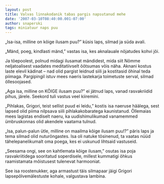 ```yaml
---
layout: post
title: Valvas linnakodanik tabas pargis napsutanud mehe
date: '2007-03-10T08:40:00.001-07:00'
author: snaperski
tags: miniatuur naps puu
---
```

„Isa-isa, milline on kõige ilusam puu?” küsis laps, silmad ja süda avali.

„Mänd, poeg, kindlasti mänd,” vastas isa, kes aknalauale nõjatudes kohvi jõi.

Ja tõepoolest, polnud midagi ilusamat mändidest, mida siit Nõmme neljatoalisest
vaadates meditatiivselt õõtsumas võis näha. Aknani kostus laste elevil kädinat – nad olid pargist leidnud siili ja kostitasid õhinal teda piimaga. Pargipingil istuv mees naeris lastekarja toimetuste serval, silmad õllesoojased.

„Aga isa, milline on KÕIGE ilusam puu?” ei jätnud laps, vanad rasvakriidid pihus, järele. Seekord tuli vastus veel kiiremini.

„Pihlakas, Grigori, teist sellist puud ei leidu,” kostis isa naeruse häälega, sest lapsed olid piima nilpsava siili pihlakakobaratega kaunistanud. Õllemaias mees lagistas endiselt naeru, ka uudishimulikumad vanamemmed ümbruskonnas olid akendele vaatama tulnud.

„Isa, palun-palun ütle, milline on maailma kõige ilusam puu!?” päris laps ja tema silmad olid nuturõngastes. Isa oli natuke tõsinenud, ta vaatas nüüd tähelepanelikumalt oma poega, kes ei uskunud lihtsaid vastuseid.

„Seesama ongi, see on kahtlemata kõige ilusam,” osutas isa poja rasvakriitidega sooritatud soperdisele, millest kummatigi õhkus raamistamata mõistusest tulenevat harmooniat.

See isa roostenukker, aga armastust täis silmapaar jäigi Grigori lapsepõlvemälestuste kohale, valgustava lambina.
